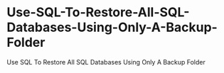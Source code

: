 # Use-SQL-To-Restore-All-SQL-Databases-Using-Only-A-Backup-Folder
Use SQL To Restore All SQL Databases Using Only A Backup Folder
